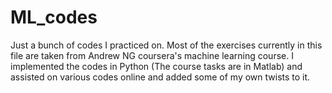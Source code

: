 # ML_codes
Just a bunch of codes I practiced on.
Most of the exercises currently in this file are taken from Andrew NG coursera's machine learning course.
I implemented the codes in Python (The course tasks are in Matlab) and assisted on various codes online and added some of my own twists to it.
